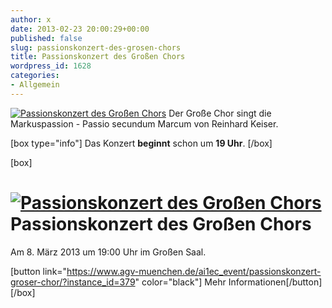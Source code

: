 ```yaml
---
author: x
date: 2013-02-23 20:00:29+00:00
published: false
slug: passionskonzert-des-grosen-chors
title: Passionskonzert des Großen Chors
wordpress_id: 1628
categories:
- Allgemein
---
```


[![Passionskonzert des Großen Chors](https://www.agv-muenchen.de/wp-content/uploads/2012/10/Passionskonzert-des-Großen-Chors.png)](https://www.agv-muenchen.de/ai1ec_event/passionskonzert-groser-chor/?instance_id=379)
Der Große Chor singt die Markuspassion - Passio secundum Marcum von Reinhard Keiser.

[box type="info"]
Das Konzert **beginnt** schon um **19 Uhr**.
[/box]

[box]

# [![Passionskonzert des Großen Chors](https://www.agv-muenchen.de/wp-content/uploads/2012/10/Passionskonzert-des-Großen-Chors.png)](https://www.agv-muenchen.de/ai1ec_event/passionskonzert-groser-chor/?instance_id=379)Passionskonzert des Großen Chors

Am 8. März 2013 um 19:00 Uhr im Großen Saal.

[button link="https://www.agv-muenchen.de/ai1ec_event/passionskonzert-groser-chor/?instance_id=379" color="black"] Mehr Informationen[/button]
[/box]

